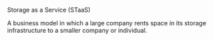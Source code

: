 Storage as a Service (STaaS)

A business model in which a large company rents space in its storage infrastructure to a smaller company or individual.